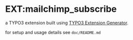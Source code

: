 # EXT:mailchimp_subscribe

a TYPO3 extension built using [TYPO3 Extension Generator](https://github.com/oliversalzburg/typo3extensiongenerator).

for setup and usage details see `doc/README.md`